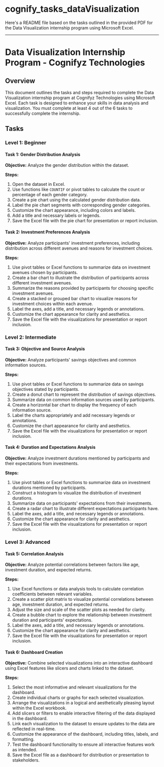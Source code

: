 # cognify_tasks_dataVisualization

Here's a README file based on the tasks outlined in the provided PDF for the Data Visualization internship program using Microsoft Excel.

---

# Data Visualization Internship Program - Cognifyz Technologies

## Overview

This document outlines the tasks and steps required to complete the Data Visualization internship program at Cognifyz Technologies using Microsoft Excel. Each task is designed to enhance your skills in data analysis and visualization. You must complete at least 4 out of the 6 tasks to successfully complete the internship.

## Tasks

### Level 1: Beginner

#### Task 1: Gender Distribution Analysis

**Objective:** Analyze the gender distribution within the dataset.

**Steps:**
1. Open the dataset in Excel.
2. Use functions like `COUNTIF` or pivot tables to calculate the count or percentage of each gender category.
3. Create a pie chart using the calculated gender distribution data.
4. Label the pie chart segments with corresponding gender categories.
5. Customize the chart appearance, including colors and labels.
6. Add a title and necessary labels or legends.
7. Save the Excel file with the pie chart for presentation or report inclusion.

#### Task 2: Investment Preferences Analysis

**Objective:** Analyze participants' investment preferences, including distribution across different avenues and reasons for investment choices.

**Steps:**
1. Use pivot tables or Excel functions to summarize data on investment avenues chosen by participants.
2. Create a bar chart to illustrate the distribution of participants across different investment avenues.
3. Summarize the reasons provided by participants for choosing specific investment avenues.
4. Create a stacked or grouped bar chart to visualize reasons for investment choices within each avenue.
5. Label the axes, add a title, and necessary legends or annotations.
6. Customize the chart appearance for clarity and aesthetics.
7. Save the Excel file with the visualizations for presentation or report inclusion.

### Level 2: Intermediate

#### Task 3: Objective and Source Analysis

**Objective:** Analyze participants' savings objectives and common information sources.

**Steps:**
1. Use pivot tables or Excel functions to summarize data on savings objectives stated by participants.
2. Create a donut chart to represent the distribution of savings objectives.
3. Summarize data on common information sources used by participants.
4. Create a horizontal bar chart to display the frequency of each information source.
5. Label the charts appropriately and add necessary legends or annotations.
6. Customize the chart appearance for clarity and aesthetics.
7. Save the Excel file with the visualizations for presentation or report inclusion.

#### Task 4: Duration and Expectations Analysis

**Objective:** Analyze investment durations mentioned by participants and their expectations from investments.

**Steps:**
1. Use pivot tables or Excel functions to summarize data on investment durations mentioned by participants.
2. Construct a histogram to visualize the distribution of investment durations.
3. Summarize data on participants' expectations from their investments.
4. Create a radar chart to illustrate different expectations participants have.
5. Label the axes, add a title, and necessary legends or annotations.
6. Customize the chart appearance for clarity and aesthetics.
7. Save the Excel file with the visualizations for presentation or report inclusion.

### Level 3: Advanced

#### Task 5: Correlation Analysis

**Objective:** Analyze potential correlations between factors like age, investment duration, and expected returns.

**Steps:**
1. Use Excel functions or data analysis tools to calculate correlation coefficients between relevant variables.
2. Create a scatter plot matrix to visualize potential correlations between age, investment duration, and expected returns.
3. Adjust the size and scale of the scatter plots as needed for clarity.
4. Create a bubble chart to explore the relationship between investment duration and participants' expectations.
5. Label the axes, add a title, and necessary legends or annotations.
6. Customize the chart appearance for clarity and aesthetics.
7. Save the Excel file with the visualizations for presentation or report inclusion.

#### Task 6: Dashboard Creation

**Objective:** Combine selected visualizations into an interactive dashboard using Excel features like slicers and charts linked to the dataset.

**Steps:**
1. Select the most informative and relevant visualizations for the dashboard.
2. Create individual charts or graphs for each selected visualization.
3. Arrange the visualizations in a logical and aesthetically pleasing layout within the Excel workbook.
4. Add slicers or filters to enable interactive filtering of the data displayed in the dashboard.
5. Link each visualization to the dataset to ensure updates to the data are reflected in real-time.
6. Customize the appearance of the dashboard, including titles, labels, and formatting.
7. Test the dashboard functionality to ensure all interactive features work as intended.
8. Save the Excel file as a dashboard for distribution or presentation to stakeholders.

